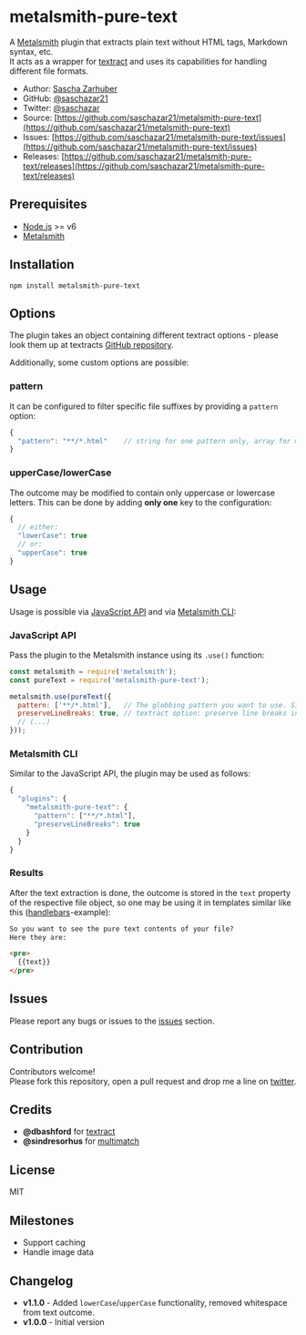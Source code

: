 # metalsmith-pure-text

A [Metalsmith](https://github.com/segmentio/metalsmith) plugin that extracts plain text without HTML tags, Markdown syntax, etc.  
It acts as a wrapper for [textract](https://github.com/dbashford/textract) and uses its capabilities for handling different file formats.

* Author: [Sascha Zarhuber](https://sascha.work)
* GitHub: [@saschazar21](https://github.com/saschazar21)
* Twitter: [@saschazar](https://twitter.com/saschazar)
* Source: [https://github.com/saschazar21/metalsmith-pure-text](https://github.com/saschazar21/metalsmith-pure-text)
* Issues: [https://github.com/saschazar21/metalsmith-pure-text/issues](https://github.com/saschazar21/metalsmith-pure-text/issues)
* Releases: [https://github.com/saschazar21/metalsmith-pure-text/releases](https://github.com/saschazar21/metalsmith-pure-text/releases)

## Prerequisites

* [Node.js](https://nodejs.org/en/) >= v6
* [Metalsmith](https://github.com/segmentio/metalsmith)

## Installation
`npm install metalsmith-pure-text`

## Options
The plugin takes an object containing different textract options - please look them up at textracts [GitHub repository](https://github.com/dbashford/textract).

Additionally, some custom options are possible:

### pattern
It can be configured to filter specific file suffixes by providing a `pattern` option:  

```JavaScript
{
  "pattern": "**/*.html"    // string for one pattern only, array for multiple patterns
}
```

### upperCase/lowerCase
The outcome may be modified to contain only uppercase or lowercase letters. This can be done by adding **only one** key to the configuration:

```JavaScript
{
  // either:
  "lowerCase": true
  // or:
  "upperCase": true
}
```

## Usage
Usage is possible via [JavaScript API](https://github.com/segmentio/metalsmith#api) and via [Metalsmith CLI](https://github.com/segmentio/metalsmith#cli):

### JavaScript API
Pass the plugin to the Metalsmith instance using its `.use()` function:
```JavaScript
const metalsmith = require('metalsmith');
const pureText = require('metalsmith-pure-text');

metalsmith.use(pureText({
  pattern: ['**/*.html'],   // The globbing pattern you want to use. Single pattern also in array.
  preserveLineBreaks: true, // textract option: preserve line breaks in extracted text.
  // (...)
}));

```

### Metalsmith CLI
Similar to the JavaScript API, the plugin may be used as follows:
```JavaScript
{
  "plugins": {
    "metalsmith-pure-text": {
      "pattern": ["**/*.html"],
      "preserveLineBreaks": true
    }
  }
}
```

### Results
After the text extraction is done, the outcome is stored in the `text` property of the respective file object, so one may be using it in templates similar like this ([handlebars](https://github.com/wycats/handlebars.js)-example):

```HTML
So you want to see the pure text contents of your file?
Here they are:

<pre>
  {{text}}
</pre>
```

## Issues
Please report any bugs or issues to the [issues](https://github.com/saschazar21/metalsmith-pure-text/issues) section.

## Contribution
Contributors welcome!  
Please fork this repository, open a pull request and drop me a line on [twitter](https://twitter.com/saschazar/).

## Credits
* **@dbashford** for [textract](https://github.com/dbashford/textract)
* **@sindresorhus** for [multimatch](https://github.com/sindresorhus/multimatch)

## License
MIT

## Milestones
* Support caching
* Handle image data

## Changelog
* **v1.1.0** - Added `lowerCase`/`upperCase` functionality, removed whitespace from text outcome.
* **v1.0.0** - Initial version
